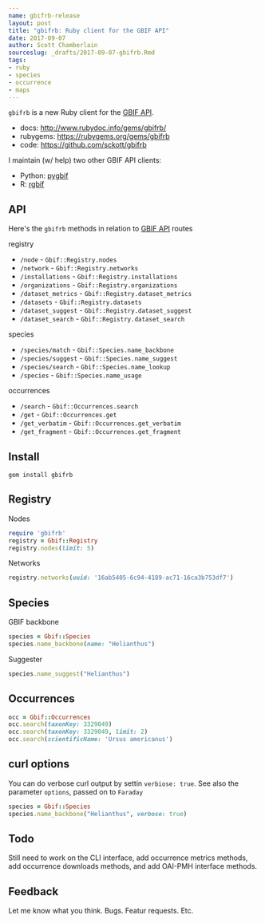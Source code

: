 ```yaml
---
name: gbifrb-release
layout: post
title: "gbifrb: Ruby client for the GBIF API"
date: 2017-09-07
author: Scott Chamberlain
sourceslug: _drafts/2017-09-07-gbifrb.Rmd
tags:
- ruby
- species
- occurrence
- maps
---
```




`gbifrb` is a new Ruby client for the [GBIF API][gbifapi].

* docs: <http://www.rubydoc.info/gems/gbifrb/>
* rubygems: <https://rubygems.org/gems/gbifrb>
* code: <https://github.com/sckott/gbifrb>

I maintain (w/ help) two other GBIF API clients:

- Python: [pygbif](https://github.com/sckott/pygbif)
- R: [rgbif](https://github.com/ropensci/rgbif)

## API

Here's the `gbifrb` methods in relation to [GBIF API][gbifapi] routes

registry

* `/node` - `Gbif::Registry.nodes`
* `/network` - `Gbif::Registry.networks`
* `/installations` - `Gbif::Registry.installations`
* `/organizations` - `Gbif::Registry.organizations`
* `/dataset_metrics` - `Gbif::Registry.dataset_metrics`
* `/datasets` - `Gbif::Registry.datasets`
* `/dataset_suggest` - `Gbif::Registry.dataset_suggest`
* `/dataset_search` - `Gbif::Registry.dataset_search`

species

* `/species/match` - `Gbif::Species.name_backbone`
* `/species/suggest` - `Gbif::Species.name_suggest`
* `/species/search` - `Gbif::Species.name_lookup`
* `/species` - `Gbif::Species.name_usage`

occurrences

* `/search` - `Gbif::Occurrences.search`
* `/get` - `Gbif::Occurrences.get`
* `/get_verbatim` - `Gbif::Occurrences.get_verbatim`
* `/get_fragment` - `Gbif::Occurrences.get_fragment`


## Install

```
gem install gbifrb
```

## Registry

Nodes

```ruby
require 'gbifrb'
registry = Gbif::Registry
registry.nodes(limit: 5)
```

Networks

```ruby
registry.networks(uuid: '16ab5405-6c94-4189-ac71-16ca3b753df7')
```

## Species

GBIF backbone

```ruby
species = Gbif::Species
species.name_backbone(name: "Helianthus")
```

Suggester

```ruby
species.name_suggest("Helianthus")
```

## Occurrences

```ruby
occ = Gbif::Occurrences
occ.search(taxonKey: 3329049)
occ.search(taxonKey: 3329049, limit: 2)
occ.search(scientificName: 'Ursus americanus')
```

## curl options

You can do verbose curl output by settin `verbiose: true`. See also the parameter `options`, passed on to `Faraday`

```ruby
species = Gbif::Species
species.name_backbone("Helianthus", verbose: true)
```

## Todo

Still need to work on the CLI interface, add occurrence metrics methods, add occurrence downloads methods, and add OAI-PMH interface methods.

## Feedback

Let me know what you think. Bugs. Featur requests. Etc.

[gbifapi]: https://www.gbif.org/developer/summary
[changelog]: https://github.com/sckott/gbifrb/blob/master/CHANGELOG.md
